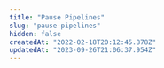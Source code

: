 ```yaml
---
title: "Pause Pipelines"
slug: "pause-pipelines"
hidden: false
createdAt: "2022-02-18T20:12:45.878Z"
updatedAt: "2023-09-26T21:06:37.954Z"
---
```

